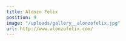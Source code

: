 ```yaml
---
title: Alonzo Felix
position: 9
image: "/uploads/gallery__alonzofelix.jpg"
url: http://www.alonzofelix.com/
---
```


